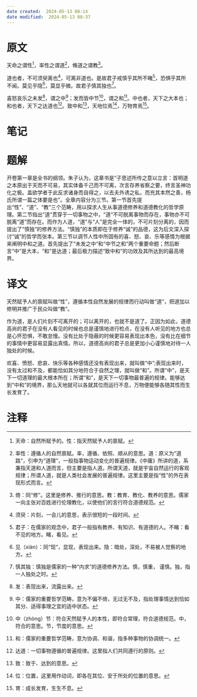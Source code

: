 ```yaml
---
date created:  2024-05-13 08:14
date modified:  2024-05-13 08:37
---
```

# 原文
天命之谓性[^1]，率性之谓道[^2]，脩道之谓教[^3]。

道也者，不可须臾离也[^4]，可离非道也。是故君子戒慎乎其所不睹[^5]，恐惧乎其所不闻。莫见乎隐[^6]，莫显乎微。故君子慎其独也[^7]。

喜怒哀乐之未发[^8]，谓之中[^9]；发而皆中节[^10]，谓之和[^11]。中也者，天下之大本也；和也者，天下之达道也[^12]。致中和[^13]，天地位焉[^14]，万物育焉[^15]。
# 笔记

# 题解
开卷第一章是全书的纲领。朱子认为，这章书是“子思述所传之意以立言：首明道之本原出于天而不可易，其实体备千己而不可离，次言存养省察之要，终言圣神功化之极。盖欲学者于此反求诸身而自得之，以去夫外诱之私，而充其本然之善，杨氏所谓一篇之体要是也”。全章内容分为三节。第一节首先提出“性”、“道”、“教”三个范畴，用以探求人生从事道德修养和道德教化的哲学原理。第二节指出“道“贯穿于一切事物之中，“道“不可脱离事物而存在，事物亦不可脱离“道”而存在。而作为人道，“道”与“人”是完全一体的，不可片刻分离的，因而提出了“慎独”的修养方法。“慎独”的本质即在于修养“诚”的品德，这为后文深入探讨“诚”的哲学而张本。第三节以调节人性中所固有的喜、怒、哀、乐等感情为根据来阐明中和之道。首先提出了“未发之中“和“中节之和“两个重要命题；然后断言“中”是大本，“和”是达道；最后极力描述“致中和”的功效及其所达到的最高境界。
# 译文
天然赋予人的禀赋叫做“性”，遵循本性自然发展的规律而行动叫做“道“，把道加以修明并推广于民众叫做“教”。

作为道，是人们片刻不可离开的；可以离开的，也就不是道了。正因为如此，道德高尚的君子在没有人看见的时候也总是谨慎地进行检点，在没有人听见的地方也总是心怀恐惧，不敢怠慢。没有比处于隐蔽的时候更容易表现出本色，没有比在细节的事情中更容易显露出真情。所以，道德高尚的君子总是更加小心谨慎地对待一人独处的时候。

欢喜、愤怒、悲哀、快乐等各种感情还没有表现出来，就叫做“中”;表现出来时，没有太过和不及，都能恰如其分地符合于自然之理，就叫做“和”。所谓“中”，是天下一切道理的最大根本所在；所谓“和”，是天下一切事物最普遍的规律。能够达到“中和”的境界，那么天地就可以各就其位而运行不息，万物便能够各随其性而生长发育了。

# 注释
[^1]: 天命：自然所赋予的。性：指天然赋予人的禀赋。
[^2]: 率性：遵循人的自然禀赋。率，遵循、依照、顺从的意思。道：原义为“道路“，引申为“道理”，一般指事物运动变化的普遍规律。《中庸》所讲的道，系兼指天道和人道而言，但主要是指人道。所谓天道，就是宇宙自然运行的客观规律；所谓人道，就是人类社会发展的普遍规律。这里主要是指“性”的外在表现形式而言。
[^3]: 倚：同“修”。这里是修养、推行的意思。教：教育、教化、教养的意思。儒家一向主张对百姓进行伦理教化，以使他们的言行符合道德规范。
[^4]: 须臾：片刻，一会儿的意思，表示很短的一段时间。
[^5]: 君子：在儒家的观念中，君子一般指有教养、有知识、有道德的人。不睹：看不见的地方。睹，看见。
[^6]: 见（xiàn）：同“现“，显现，表现出来。隐：暗处，深处，不易被人觉察的地方。
[^7]: 慎其独：慎独是儒家的一种“内求“的道德修养方法。慎，慎重， 谨慎。独，指一人独处之时。
[^8]: 发：表现出来，流露出来。
[^9]: 中：儒家的重要哲学范畴，意为不偏不倚，无过无不及，指处理事情达到恰如其分、适得事理之宜的适中状态。
[^10]: 中（zhònɡ）节：符合天然赋予人的本性，即符合常理，符合道德规范。中，符合的意思。节，节度的意思。
[^11]: 和：儒家的重要哲学范畴，意为协调、和谐，指多种事物的协调统一。
[^12]: 达道：一切事物遵循的普遍规律。这里指人们共同遵行的原则。
[^13]: 致：致于、达到的意思。
[^14]: 位：位置，这里用作动词，即各在其位、安于所处的位置的意思。
[^15]: 育：成长发育，生生不息。
